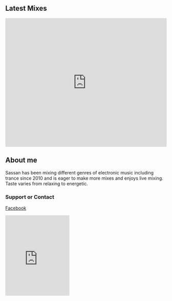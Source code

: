 ## Latest Mixes

<iframe width="100%" height="400" src="https://www.mixcloud.com/widget/iframe/?feed=%2FSassanix%2F" frameborder="0" ></iframe>

## About me

Sassan has been mixing different genres of electronic music including trance since 2010 and is eager to make more mixes and enjoys live mixing. Taste varies from relaxing to energetic.

### Support or Contact

[Facebook](http://facebook.com/sassanix)

<iframe width="200" height="250" src="https://www.mixcloud.com/widget/follow/?dark=1&u=%2FSassanix%2F" frameborder="0" ></iframe>



